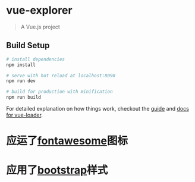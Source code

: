 # vue-explorer

> A Vue.js project

## Build Setup

``` bash
# install dependencies
npm install

# serve with hot reload at localhost:8090
npm run dev

# build for production with minification
npm run build
```

For detailed explanation on how things work, checkout the [guide](http://vuejs-templates.github.io/webpack/) and [docs for vue-loader](http://vuejs.github.io/vue-loader).
# 应运了[fontawesome](http://fontawesome.io/)图标
# 应用了[bootstrap](https://github.com/twbs/bootstrap/blob/v4-dev/dist/css/bootstrap.css)样式
